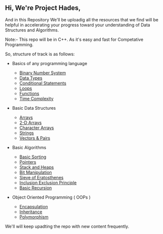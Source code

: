 ## Hi, We're Project Hades, ##

And in this Repository We'll be uploadig all the resources that we find will be helpful in accelerating your progress toward your understanding of Data Structures and Algorithms.

Note:- This repo will be in C++. As it's easy and fast for Competative Programming. 


So, structure of track is as follows:
* Basics of any programming language
    - [Binary Number System](https://www.tutorialspoint.com/computer_fundamentals/computer_number_system.htm)
    - [Data Types](https://github.com/zeus2611/DSA-Track/tree/main/1.%20Basics%20of%20Programming/1.1.%20Data%20Type)
    - [Conditional Statements](https://github.com/zeus2611/DSA-Track/tree/main/1.%20Basics%20of%20Programming/1.2.%20Conditional%20Statements)
    - [Loops]()
    - [Functions]()
    - [Time Complexity]()

* Basic Data Structures
    - [Arrays]()
    - [2-D Arrays]()
    - [Character Arrays]()
    - [Strings]()
    - [Vectors & Pairs]()

* Basic Algorithms
    - [Basic Sorting]()
    - [Pointers]()
    - [Stack and Heaps]()
    - [Bit Manipulation]()
    - [Sieve of Eratosthenes]()
    - [Inclusion Exclusion Principle]()
    - [Basic Recursion]()

* Object Oriented Programming ( OOPs )
    - [Encapsulation]()
    - [Inheritance]()
    - [Polymorphism]()

We'll will keep upadting the repo with new content frequently.
